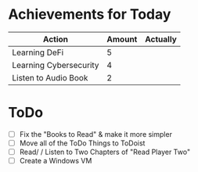 # Achievements for Today
| Action                 | Amount | Actually |
| ---------------------- | ------ | -------- |
| Learning DeFi          | 5      |          |
| Learning Cybersecurity | 4      |          |
| Listen to Audio Book   | 2      |          |

# ToDo
- [ ] Fix the "Books to Read" & make it more simpler 
- [ ] Move all of the ToDo Things to ToDoist
- [ ] Read/ / Listen to Two Chapters of "Read Player Two"
- [ ] Create a Windows VM